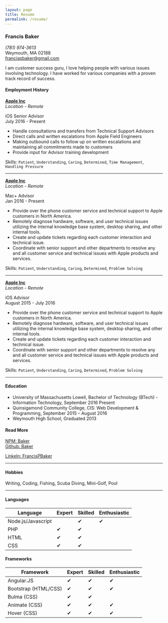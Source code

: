 ```yaml
---
layout: page
title: Resume
permalink: /resume/
---
```


### Francis Baker

*(781) 974-3613*  
Weymouth, MA 02188    
<francispbaker@gmail.com>

I am customer success guru, I love helping people with various issues involving technology. I have worked for various companies with a proven track record of success.

#### Employment History

**[Apple Inc](https://www.Apple.com/)**  
*Location - Remote* 

iOS Senior Advisor   
July 2016 - Present

-	Handle consultations and transfers from Technical Support Advisors
-	Direct calls and written escalations from Apple Field Engineers
-	Making outbound calls to follow up on written escalations and maintaining all commitments made to customers
-	Provide input for Advisor training development

Skills: `Patient`, `Understanding`, `Caring`, `Determined`, `Time Management`, `Handling Pressure`

---

**[Apple Inc](https://www.Apple.com/)**  
*Location - Remote* 

Mac+ Advisor   
Jan 2016 - Present

-	Provide over the phone customer service and technical support to Apple customers in North America.
-	Remotely diagnose hardware, software, and user technical issues utilizing the internal knowledge base system, desktop sharing, and other internal tools.
-	Create and update tickets regarding each customer interaction and technical issue.
-	Coordinate with senior support and other departments to resolve any and all customer service and technical issues with Apple products and services.

Skills: `Patient`, `Understanding`, `Caring`, `Determined`, `Problem Solving`

---

**[Apple Inc](https://www.Apple.com/)**  
*Location - Remote* 

iOS Advisor   
August 2015 - July 2016

-	Provide over the phone customer service and technical support to Apple customers in North America.
-	Remotely diagnose hardware, software, and user technical issues utilizing the internal knowledge base system, desktop sharing, and other internal tools.
-	Create and update tickets regarding each customer interaction and technical issue.
-	Coordinate with senior support and other departments to resolve any and all customer service and technical issues with Apple products and services.

Skills: `Patient`, `Understanding`, `Caring`, `Determined`, `Problem Solving`

---

#### Education

- University of Massachusetts Lowell, Bachelor of Technology (BTech) - Information Technology, September 2016 Present
- Quinsigamond Community College, CIS: Web Development & Programming,  September 2015 – August 2016  
- Weymouth High School, Graduated 2013

#### Read More
[NPM: Baker](https://www.npmjs.com/~baker)  
[Github: Baker](https://github.com/Baker) 

[LinkeIn: FrancisPBaker](https://www.linkedin.com/in/francispbaker/)  

---

#### Hobbies
Writing, Coding, Fishing, Scuba Diving, Mini-Golf, Pool

---

#### Languages

| Language           | Expert         | Skilled        | Enthusiastic   |
|--------------------|----------------|----------------|----------------|
| Node.js/Javascript |                |  ✔            |✔               |
| PHP                |  ✔            |  ✔             |                |
| HTML               |  ✔            |  ✔             |                | 
| CSS                |  ✔            |  ✔             |                | 

#### Frameworks

| Framework          | Expert         | Skilled        | Enthusiastic   |
|--------------------|----------------|----------------|----------------|
| Angular.JS         |  ✔             |  ✔            |  ✔            |
| Bootstrap (HTML/CSS)|  ✔            |  ✔            |  ✔            |
| Bulma (CSS)        |  ✔             |  ✔            |                |
| Animate (CSS)      |  ✔             |  ✔            |  ✔            |
| Hover (CSS)        |  ✔             |  ✔            |  ✔            |

 